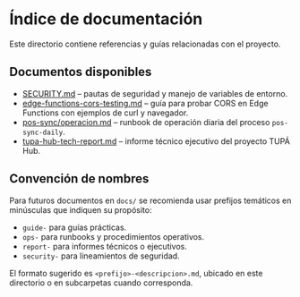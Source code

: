 # Índice de documentación

Este directorio contiene referencias y guías relacionadas con el proyecto.

## Documentos disponibles

- [SECURITY.md](./SECURITY.md) – pautas de seguridad y manejo de variables de entorno.
- [edge-functions-cors-testing.md](./edge-functions-cors-testing.md) – guía para probar CORS en Edge Functions con ejemplos de curl y navegador.
- [pos-sync/operacion.md](./pos-sync/operacion.md) – runbook de operación diaria del proceso `pos-sync-daily`.
- [tupa-hub-tech-report.md](./tupa-hub-tech-report.md) – informe técnico ejecutivo del proyecto TUPÁ Hub.

## Convención de nombres

Para futuros documentos en `docs/` se recomienda usar prefijos temáticos en minúsculas que indiquen su propósito:

- `guide-` para guías prácticas.
- `ops-` para runbooks y procedimientos operativos.
- `report-` para informes técnicos o ejecutivos.
- `security-` para lineamientos de seguridad.

El formato sugerido es `<prefijo>-<descripcion>.md`, ubicado en este directorio o en subcarpetas cuando corresponda.
